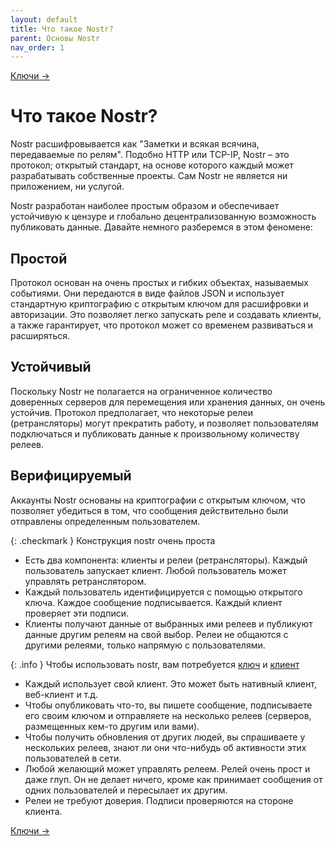 ```yaml
---
layout: default
title: Что такое Nostr?
parent: Основы Nostr
nav_order: 1
---
```


[Ключи →](https://nostr.21ideas.org/docs/basics/keys.html)

# Что такое Nostr?
Nostr расшифровывается как "Заметки и всякая всячина, передаваемые по релям". Подобно HTTP или TCP-IP, Nostr – это протокол; открытый стандарт, на основе которого каждый может разрабатывать собственные проекты. Сам Nostr не является ни приложением, ни услугой.

Nostr разработан наиболее простым образом и обеспечивает устойчивую к цензуре и глобально децентрализованную возможность публиковать данные. Давайте немного разберемся в этом феномене:

## Простой
Протокол основан на очень простых и гибких объектах, называемых событиями. Они передаются в виде файлов JSON и использует стандартную криптографию с открытым ключом для расшифровки и авторизации. Это позволяет легко запускать реле и создавать клиенты, а также гарантирует, что протокол может со временем развиваться и расширяться.

## Устойчивый
Поскольку Nostr не полагается на ограниченное количество доверенных серверов для перемещения или хранения данных, он очень устойчив. Протокол предполагает, что некоторые релеи (ретрансляторы) могут прекратить работу, и позволяет пользователям подключаться и публиковать данные к произвольному количеству релеев.

## Верифицируемый
Аккаунты Nostr основаны на криптографии с открытым ключом, что позволяет убедиться в том, что сообщения действительно были отправлены определенным пользователем.

{: .checkmark }
Конструкция nostr очень проста

* Есть два компонента: клиенты и релеи (ретрансляторы). Каждый пользователь запускает клиент. Любой пользователь может управлять ретранслятором.
* Каждый пользователь идентифицируется с помощью открытого ключа. Каждое сообщение подписывается. Каждый клиент проверяет эти подписи.
* Клиенты получают данные от выбранных ими релеев и публикуют данные другим релеям на свой выбор. Релеи не общаются с другими релеями, только напрямую с пользователями.

{: .info }
Чтобы использовать nostr, вам потребуется [ключ](https://bitcoin21ideas.github.io/nostr-files/docs/basics/keys.html) и [клиент](https://bitcoin21ideas.github.io/nostr-files/docs/basics/clients.html)

* Каждый использует свой клиент. Это может быть нативный клиент, веб-клиент и т.д.
* Чтобы опубликовать что-то, вы пишете сообщение, подписываете его своим ключом и отправляете на несколько релеев (серверов, размещенных кем-то другим или вами).
* Чтобы получить обновления от других людей, вы спрашиваете у нескольких релеев, знают ли они что-нибудь об активности этих пользователей в сети.
* Любой желающий может управлять релеем. Релей очень прост и даже глуп. Он не делает ничего, кроме как принимает сообщения от одних пользователей и пересылает их другим.
* Релеи не требуют доверия. Подписи проверяются на стороне клиента.

[Ключи →](https://nostr.21ideas.org/docs/basics/keys.html)

